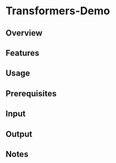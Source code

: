 # Transformers-Demo

## Overview

## Features

## Usage

## Prerequisites

## Input

## Output

## Notes
